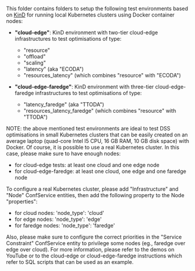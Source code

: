 This folder contains folders to setup the following test environments based on [KinD](https://kind.sigs.k8s.io/) for running local Kubernetes clusters using Docker container nodes:

- **"cloud-edge"**: KinD environment with two-tier cloud-edge infrastructures to test optimisations of type:
    - "resource"
    - "offload"
    - "scaling"
    - "latency" (aka "ECODA")
    - "resources_latency" (which combines "resource" with "ECODA")    
    
    
- **"cloud-edge-faredge"**: KinD environment with  three-tier cloud-edge-faredge infrastructures to test optimisations of type:
     - "latency_faredge" (aka "TTODA")
     - "resources_latency_faredge" (which combines "resource" with "TTODA")    
    

NOTE: the above mentioned test environments are ideal to test DSS optimisations in small Kubernetes clusters that can be easily created on an average laptop (quad-core Intel I5 CPU, 16 GB RAM, 10 GB disk space) with Docker.
Of course, it is possible to use a real Kubernetes cluster. In this case, please make sure to have enough nodes:
- for cloud-edge tests: at least one cloud and one edge node
- for cloud-edge-faredge: at least one cloud, one edge and one faredge node

To configure a real Kubernetes cluster, please add "Infrastructure" and "Node" ConfService entities, then add the following property to the Node "properties":
- for cloud nodes: 'node_type': 'cloud'
- for edge nodes: 'node_type': 'edge'
- for faredge nodes: 'node_type': 'faredge'

Also, please make sure to configure the correct priorities in the "Service Constraint" ConfService entity to privilege some nodes (eg., faredge over edge over cloud).
For more information, please refer to the demos on YouTube or to the cloud-edge or cloud-edge-faredge instructions which refer to SQL scripts that can be used as an example.

